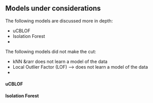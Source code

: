 
## Models under considerations

The following models are discussed more in depth:

- uCBLOF 
- Isolation Forest
- 

The following models did not make the cut:

- kNN &rarr does not learn a model of the data
- Local Outlier Factor (LOF) --> does not learn a model of the data
- 

#### uCBLOF

#### Isolation Forest